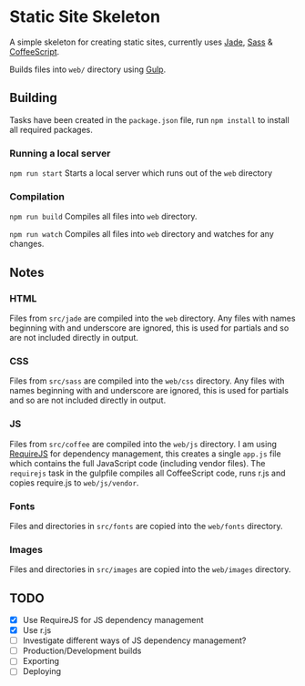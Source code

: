 # Static Site Skeleton

A simple skeleton for creating static sites, currently uses [Jade](http://jade-lang.com/), [Sass](http://sass-lang.com/) & [CoffeeScript](http://coffeescript.org/).

Builds files into `web/` directory using [Gulp](http://gulpjs.com/).

## Building

Tasks have been created in the `package.json` file, run `npm install` to install all required packages.

### Running a local server

`npm run start`
Starts a local server which runs out of the `web` directory

### Compilation
`npm run build`
Compiles all files into `web` directory.

`npm run watch`
Compiles all files into `web` directory and watches for any changes.

## Notes

### HTML
Files from `src/jade` are compiled into the `web` directory.
Any files with names beginning with and underscore are ignored, this is used for partials and so are not included directly in output.

### CSS
Files from `src/sass` are compiled into the `web/css` directory.
Any files with names beginning with and underscore are ignored, this is used for partials and so are not included directly in output.

### JS
Files from `src/coffee` are compiled into the `web/js` directory.
I am using [RequireJS](http://requirejs.org/) for dependency management, this creates a single `app.js` file which contains the full JavaScript code (including vendor files). The `requirejs` task in the gulpfile compiles all CoffeeScript code, runs r.js and copies require.js to `web/js/vendor`.

### Fonts
Files and directories in `src/fonts` are copied into the `web/fonts` directory.

### Images
Files and directories in `src/images` are copied into the `web/images` directory.

## TODO

- [x] Use RequireJS for JS dependency management
- [x] Use r.js
- [ ] Investigate different ways of JS dependency management?
- [ ] Production/Development builds
- [ ] Exporting
- [ ] Deploying
